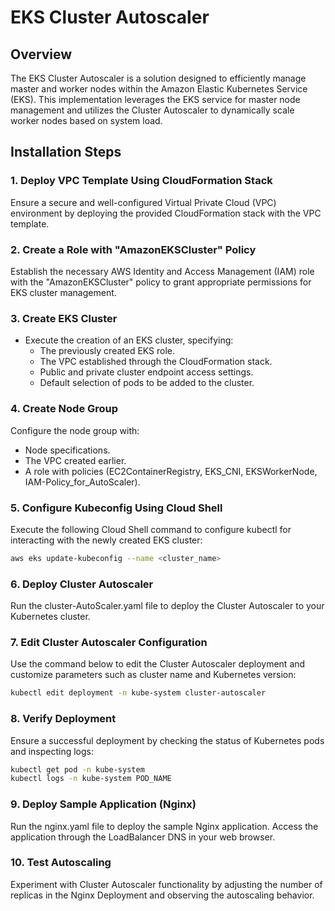 # EKS Cluster Autoscaler

## Overview
The EKS Cluster Autoscaler is a solution designed to efficiently manage master and worker nodes within the Amazon Elastic Kubernetes Service (EKS). This implementation leverages the EKS service for master node management and utilizes the Cluster Autoscaler to dynamically scale worker nodes based on system load.

## Installation Steps

### 1. Deploy VPC Template Using CloudFormation Stack
Ensure a secure and well-configured Virtual Private Cloud (VPC) environment by deploying the provided CloudFormation stack with the VPC template.

### 2. Create a Role with "AmazonEKSCluster" Policy
Establish the necessary AWS Identity and Access Management (IAM) role with the "AmazonEKSCluster" policy to grant appropriate permissions for EKS cluster management.

### 3. Create EKS Cluster
- Execute the creation of an EKS cluster, specifying:
  - The previously created EKS role.
  - The VPC established through the CloudFormation stack.
  - Public and private cluster endpoint access settings.
  - Default selection of pods to be added to the cluster.

### 4. Create Node Group
Configure the node group with:
  - Node specifications.
  - The VPC created earlier.
  - A role with policies (EC2ContainerRegistry, EKS_CNI, EKSWorkerNode, IAM-Policy_for_AutoScaler).

### 5. Configure Kubeconfig Using Cloud Shell
Execute the following Cloud Shell command to configure kubectl for interacting with the newly created EKS cluster:
```bash
aws eks update-kubeconfig --name <cluster_name>
```

### 6. Deploy Cluster Autoscaler
Run the cluster-AutoScaler.yaml file to deploy the Cluster Autoscaler to your Kubernetes cluster.

### 7. Edit Cluster Autoscaler Configuration
Use the command below to edit the Cluster Autoscaler deployment and customize parameters such as cluster name and Kubernetes version:
```bash
kubectl edit deployment -n kube-system cluster-autoscaler
```

### 8. Verify Deployment
Ensure a successful deployment by checking the status of Kubernetes pods and inspecting logs:
```bash
kubectl get pod -n kube-system
kubectl logs -n kube-system POD_NAME
```

### 9. Deploy Sample Application (Nginx)
Run the nginx.yaml file to deploy the sample Nginx application. Access the application through the LoadBalancer DNS in your web browser.

### 10. Test Autoscaling
Experiment with Cluster Autoscaler functionality by adjusting the number of replicas in the Nginx Deployment and observing the autoscaling behavior.
